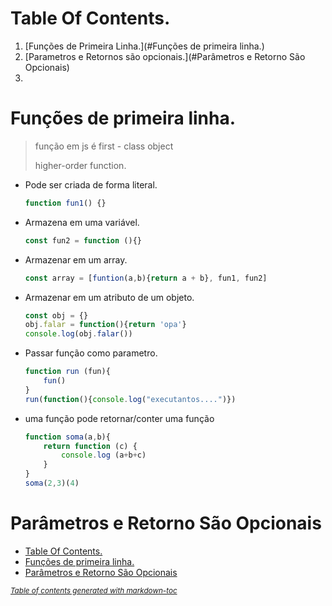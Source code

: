 # Table Of Contents.

1. [Funções de Primeira Linha.](#Funções de primeira linha.)
2. [Parametros e Retornos são opcionais.](#Parâmetros e Retorno São Opcionais)
3. 

<a name = "Funções de primeira linha."/>

# Funções de primeira linha.



> função em js é first - class object
>
> higher-order function.

* Pode ser criada de forma literal.

  ```javascript
  function fun1() {}
  ```

* Armazena em uma variável.

  ```javascript
  const fun2 = function (){}
  ```

* Armazenar em um array.

  ```javascript
  const array = [funtion(a,b){return a + b}, fun1, fun2]
  ```

* Armazenar em um atributo de um objeto.

  ```javascript
  const obj = {}
  obj.falar = function(){return 'opa'}
  console.log(obj.falar())
  ```

* Passar função como parametro.

  ``` javascript
  function run (fun){
      fun()
  }
  run(function(){console.log("executantos....")})
  ```

* uma função pode retornar/conter uma função

  ```javascript
  function soma(a,b){
      return function (c) {
          console.log (a+b+c)
      }
  }
  soma(2,3)(4)
  ```

  



#  Parâmetros e Retorno São Opcionais

- [Table Of Contents.](#table-of-contents)
- [Funções de primeira linha.](#funções-de-primeira-linha)
- [Parâmetros e Retorno São Opcionais](#par-metros-e-retorno-s-o-opcionais)

<small><i><a href='http://ecotrust-canada.github.io/markdown-toc/'>Table of contents generated with markdown-toc</a></i></small>
